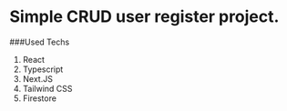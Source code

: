 # Simple CRUD user register project.

###Used Techs
1. React
2. Typescript
3. Next.JS
4. Tailwind CSS
5. Firestore
